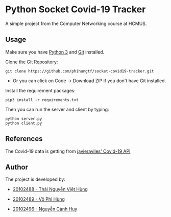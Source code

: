 # Python Socket Covid-19 Tracker

A simple project from the Computer Networking course at HCMUS.

## Usage

Make sure you have [Python 3](https://www.python.org/downloads/) and [Git](https://git-scm.com/downloads) installed.

Clone the Git Repository:

```
git clone https://github.com/phihungtf/socket-covid19-tracker.git
```

- Or you can click on Code -> Download ZIP if you don't have Git installed.

Install the requirement packages:

```
pip3 install -r requirements.txt
```

Then you can run the server and client by typing:

```
python server.py
python client.py
```

## References

The Covid-19 data is getting from [javieraviles' Covid-19 API](https://github.com/javieraviles/covidAPI)

## Author

The project is developed by:

- [20102488 - Thái Nguyễn Việt Hùng](mailto://20120488@student.hcmus.edu.vn)

- [20102489 - Võ Phi Hùng](mailto://20120489@student.hcmus.edu.vn")

- [20102496 - Nguyễn Cảnh Huy](mailto://20120496@student.hcmus.edu.vn)
